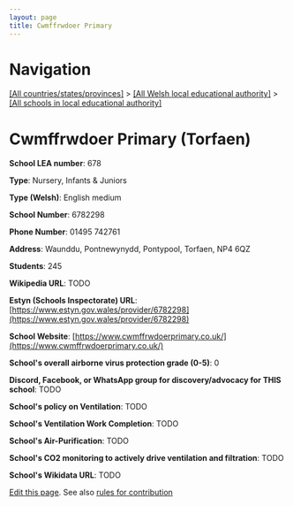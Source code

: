 ```yaml
---
layout: page
title: Cwmffrwdoer Primary
---
```

# Navigation

[[All countries/states/provinces]](../../..) > [[All Welsh local educational authority]](../..) > [[All schools in local educational authority]](..)

# Cwmffrwdoer Primary (Torfaen)

**School LEA number**: 678

**Type**: Nursery, Infants & Juniors

**Type (Welsh)**: English medium

**School Number**: 6782298

**Phone Number**: 01495 742761

**Address**: Waunddu, Pontnewynydd, Pontypool, Torfaen, NP4 6QZ

**Students**: 245

**Wikipedia URL**: TODO

**Estyn (Schools Inspectorate) URL**: [https://www.estyn.gov.wales/provider/6782298](https://www.estyn.gov.wales/provider/6782298)

**School Website**: [https://www.cwmffrwdoerprimary.co.uk/](https://www.cwmffrwdoerprimary.co.uk/)

**School's overall airborne virus protection grade (0-5)**: 0

**Discord, Facebook, or WhatsApp group for discovery/advocacy for THIS school**: TODO

**School's policy on Ventilation**: TODO

**School's Ventilation Work Completion**: TODO

**School's Air-Purification**: TODO

**School's CO2 monitoring to actively drive ventilation and filtration**: TODO

**School's Wikidata URL**: TODO




[Edit this page](https://github.com/ventilate-schools/Wales/edit/prif/./Torfaen/Cwmffrwdoer_Primary.md). See also [rules for contribution](../../../contribution-rules/)